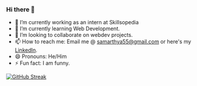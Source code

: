 ### Hi there 👋

- 🔭 I’m currently working as an intern at Skillsopedia
- 🌱 I’m currently learning Web Development.
- 👯 I’m looking to collaborate on webdev projects.
- 📫 How to reach me: Email me @ samarthya55@gmail.com or here's my <a href="https://www.linkedin.com/in/samarthya-singh-17a261152/">LinkedIn</a>.
- 😄 Pronouns: He/Him
- ⚡ Fun fact: I am funny.

[![GitHub Streak](http://github-readme-streak-stats.herokuapp.com?user=Samarthya2912&theme=radical&hide_border=true&date_format=M%20j%5B%2C%20Y%5D)](https://git.io/streak-stats)

